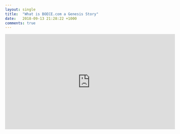 ```yaml
---
layout: single
title:  "What is BOECE.com a Genesis Story"
date:   2018-09-13 21:28:22 +1000
comments: true
---
```


<iframe width="560" height="315" src="https://www.youtube.com/embed/FHfM-II7_KA?rel=0&amp;showinfo=0" frameborder="0" allow="autoplay; encrypted-media" allowfullscreen></iframe>

